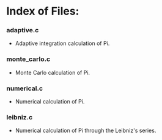 # Index of Files:

### adaptive.c
* Adaptive integration calculation of Pi.

### monte_carlo.c
* Monte Carlo calculation of Pi.

### numerical.c
* Numerical calculation of Pi.

### leibniz.c
* Numerical calculation of Pi through the Leibniz's series.
